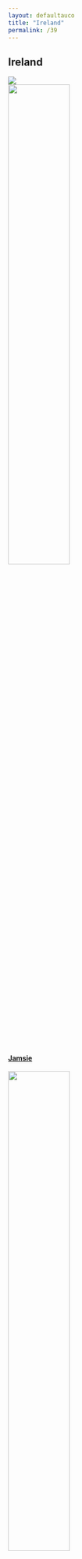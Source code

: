 ```yaml
---
layout: defaultauco
title: "Ireland"
permalink: /39
---
```

<div class="container-0">
    <div class="container-title">
        <span class="country"><h2>Ireland</h2></span>
        <div class="photo-co">
          <img src="https://www.worldatlas.com/r/w960-q80/upload/90/ca/2b/ie-01.jpg" >
    </div>
</div>
<!-- partial:index.partial.html -->
<div class="container">
  <div class="timeline clearfix">
  <div class="vertical-line">
  <div id="post-1" class="vesti-col timeline-post">
   <div class="vesti-content-wrapper">
     <div class="photo">
       <img src="https://t4.ftcdn.net/jpg/03/40/12/49/360_F_340124934_bz3pQTLrdFpH92ekknuaTHy8JuXgG7fi.jpg" width="50%" height="50%">
       <div class="vesti-date-wrapper">
         <div class="vesti-date">
         </div>
       </div>
     </div>
     <div class="vesti-desc">
       <a class="desc-a" href="#">
         <h4><a href="/jamsie">Jamsie</a></h4>
       </a>
     </div>
   </div>
 </div>
  <div id="post-2" class="vesti-col timeline-post">
   <div class="vesti-content-wrapper">
     <div class="photo">
       <img src="https://upload.wikimedia.org/wikipedia/commons/thumb/5/5d/Writer_Shani_Mootoo.jpg/220px-Writer_Shani_Mootoo.jpg" width="50%" height="50%">
       <div class="vesti-date-wrapper">
         <div class="vesti-date">
         </div>
       </div>
     </div>
     <div class="vesti-desc">
       <a class="desc-a" href="#">
         <h4><a href="/smootoo">Shani Mootoo</a></h4>
       </a>
     </div>
   </div>
 </div>


<!-- partial -->
